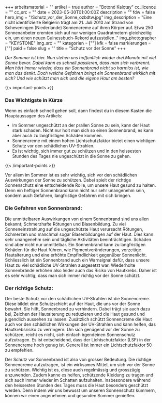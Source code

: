 +++
arbeitsmaterial = ""
artikel = true
author = "Botond Kalotay"
cc_licence = ""
cc_src = ""
date = 2023-05-30T01:00:00Z
description = ""
fdw = false
hero_img = "/Schutz_vor_der_Sonne_ozbdtw.jpg"
img_description = "Eine nicht identifizierte Belgierin trägt am 21. Juli 2010 am Strand von Scheveningen (Niederlande) Sonnencreme auf ihren Körper auf. Etwa 250 Sonnenanbeter cremten sich auf nur wenigen Quadratmetern gleichzeitig ein, um einen neuen Guinessbuch-Rekord aufzustellen.."
img_photographer = "KEYSTONE"
img_src = ""
kategorien = [""]
kfk = false
markierungen = [""]
paid = false
slug = ""
title = "Schutz vor der Sonne"
+++

_Der Sommer ist hier. Nun stehen uns hoffentlich wieder drei Monate mit viel Sonne bevor. Dabei kann es schnell passieren, dass man sich verbrennt. Man hört immer wieder, dass ein Sonnenbrand nicht so harmlos ist, wie man das denkt. Doch welche Gefahren bringt ein Sonnenbrand wirklich mit sich? Und wie schützt man sich und die eigene Haut am besten?_

{{< important-points >}} <h3>Das Wichtigste in Kürze</h3>

<p>Wenn es einfach schnell gehen soll, dann findest du in diesem Kasten die Hauptaussagen des Artikels:</p>

<ul>

<li>Im Sommer ungeschützt an der prallen Sonne zu sein, kann der Haut stark schaden. Nicht nur holt man sich so einen Sonnenbrand, es kann aber auch zu langfristigen Schäden kommen.</li>

<li>Sonnencreme mit einem hohen Lichtschutzfaktor bietet einen wichtigen Schutz vor den schädlichen UV-Strahlen.</li>

<li>Es ist wichtig, sich immer gut zu schützen und in den heissesten Stunden des Tages nie ungeschützt in die Sonne zu gehen.</li>

</ul> {{< /important-points >}}

Vor allem im Sommer ist es sehr wichtig, sich vor den schädlichen Auswirkungen der Sonne zu schützen. Dabei spielt der richtige Sonnenschutz eine entscheidende Rolle, um unsere Haut gesund zu halten. Denn ein heftiger Sonnenbrand kann nicht nur sehr unangenehm sein, sondern auch Gefahren, langfristige Gefahren mit sich bringen.

### Die Gefahren von Sonnenbrand:

Die unmittelbaren Auswirkungen von einem Sonnenbrand sind uns allen bekannt; Schmerzhafte Rötungen und Blasenbildung. Zu viel Sonneneinstrahlung auf die ungeschützte Haut verursacht Rötungen, Schmerzen und manchmal sogar Blasenbildungen auf der Haut. Dies kann sehr unangenehm sein und tägliche Aktivitäten beeinträchtigen. Schäden sind aber nicht nur unmittelbar. Ein Sonnenbrand kann zu langfristigen Schäden für die Haut führen, wie Pigmentveränderungen, vorzeitige Hautalterung und eine erhöhte Empfindlichkeit gegenüber Sonnenlicht. Schliesslich ist ein Sonnenbrand auch ein Warnsignal dafür, dass unsere Haut zu viel schädliche UV-Strahlen ausgesetzt war. Wiederholte Sonnenbrände erhöhen also leider auch das Risiko von Hautkrebs. Daher ist es sehr wichtig, dass man sich immer richtig vor der Sonne schützt.

### Der richtige Schutz:

Der beste Schutz vor den schädlichen UV-Strahlen ist die Sonnencreme. Diese bildet eine Schutzschicht auf der Haut, die uns vor der Sonne bewahrt. Sie hilft, Sonnenbrand zu verhindern. Dabei trägt sie auch dazu bei, Zeichen der Hautalterung zu reduzieren und die Haut gesund und jugendlich aussehen zu lassen. Zusätzlich schützt Sonnencreme die Haut auch vor den schädlichen Wirkungen der UV-Strahlen und kann helfen, das Hautkrebsrisiko zu verringern. Um sich genügend vor der Sonne zu schützen, reicht es nicht, sich einfach irgendeinen Sonnenschutz aufzutragen. Es ist entscheidend, dass der Lichtschutzfaktor (LSF) in der Sonnencreme hoch genug ist. Generell ist immer ein Lichtschutzfaktor 50 zu empfehlen.

Der Schutz vor Sonnenbrand ist also von grosser Bedeutung. Die richtige Sonnencreme aufzutragen, ist ein wirksames Mittel, um sich vor der Sonne zu schützen. Wichtig ist es, diese auch regelmässig und grosszügig anzuwenden. Zudem kanne es helfen, schützende Kleidung zu tragen und sich auch immer wieder im Schatten aufzuhalten. Insbesondere während den heissesten Stunden des Tages muss die Haut besonders geschützt werden. Denn indem wir uns bewusst um unseren Sonnenschutz kümmern, können wir einen angenehmen und gesunden Sommer genießen.
